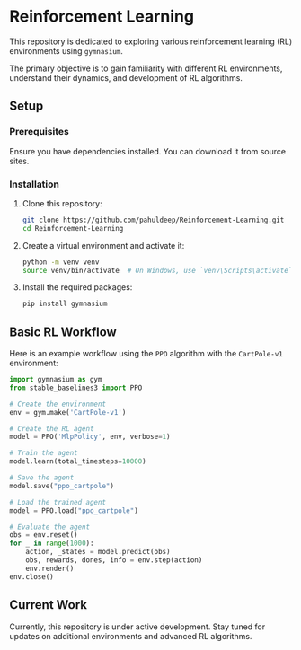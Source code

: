 # Reinforcement Learning

This repository is dedicated to exploring various reinforcement learning (RL) environments using `gymnasium`. 

The primary objective is to gain familiarity with different RL environments, understand their dynamics, and development of RL algorithms.

## Setup

### Prerequisites

Ensure you have dependencies installed. You can download it from source sites.

### Installation

1. Clone this repository:
    ```sh
    git clone https://github.com/pahuldeep/Reinforcement-Learning.git
    cd Reinforcement-Learning
    ```

2. Create a virtual environment and activate it:
    ```sh
    python -m venv venv
    source venv/bin/activate  # On Windows, use `venv\Scripts\activate`
    ```

3. Install the required packages:
    ```sh
    pip install gymnasium
    ```

## Basic RL Workflow

Here is an example workflow using the `PPO` algorithm with the `CartPole-v1` environment:

```python
import gymnasium as gym
from stable_baselines3 import PPO

# Create the environment
env = gym.make('CartPole-v1')

# Create the RL agent
model = PPO('MlpPolicy', env, verbose=1)

# Train the agent
model.learn(total_timesteps=10000)

# Save the agent
model.save("ppo_cartpole")

# Load the trained agent
model = PPO.load("ppo_cartpole")

# Evaluate the agent
obs = env.reset()
for _ in range(1000):
    action, _states = model.predict(obs)
    obs, rewards, dones, info = env.step(action)
    env.render()
env.close()
```

## Current Work

Currently, this repository is under active development. Stay tuned for updates on additional environments and advanced RL algorithms.

